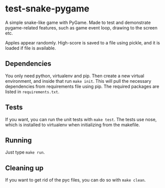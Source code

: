 # test-snake-pygame
A simple snake-like game with PyGame. Made to test and demonstrate pygame-related features, such as game event loop, drawing to the screen etc.

Apples appear randomly. High-score is saved to a file using pickle, and it is loaded if file is available.

## Dependencies

You only need python, virtualenv and pip. Then create a new virtual environment, and inside that run `make init`. This will pull the necessary dependencies from requirements file using pip. The required packages are listed in `requirements.txt`.

## Tests

If you want, you can run the unit tests with `make test`. The tests use nose, which is installed to virtualenv when initializing from the makefile.

## Running

Just type `make run`.

## Cleaning up

If you want to get rid of the pyc files, you can do so with `make clean`.
